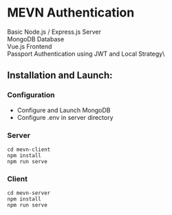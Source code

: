 # MEVN Authentication

Basic Node.js / Express.js Server\
MongoDB Database\
Vue.js Frontend\
Passport Authentication using JWT and Local Strategy\

## Installation and Launch:

### Configuration
- Configure and Launch MongoDB
- Configure .env in server directory

### Server
```
cd mevn-client
npm install
npm run serve
```

### Client
```
cd mevn-server
npm install
npm run serve
```
